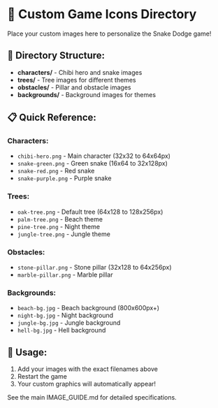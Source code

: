 # 🎨 Custom Game Icons Directory

Place your custom images here to personalize the Snake Dodge game!

## 📂 Directory Structure:

- **characters/** - Chibi hero and snake images
- **trees/** - Tree images for different themes  
- **obstacles/** - Pillar and obstacle images
- **backgrounds/** - Background images for themes

## 📋 Quick Reference:

### Characters:
- `chibi-hero.png` - Main character (32x32 to 64x64px)
- `snake-green.png` - Green snake (16x64 to 32x128px)
- `snake-red.png` - Red snake
- `snake-purple.png` - Purple snake

### Trees:
- `oak-tree.png` - Default tree (64x128 to 128x256px)
- `palm-tree.png` - Beach theme
- `pine-tree.png` - Night theme
- `jungle-tree.png` - Jungle theme

### Obstacles:
- `stone-pillar.png` - Stone pillar (32x128 to 64x256px)
- `marble-pillar.png` - Marble pillar

### Backgrounds:
- `beach-bg.jpg` - Beach background (800x600px+)
- `night-bg.jpg` - Night background
- `jungle-bg.jpg` - Jungle background
- `hell-bg.jpg` - Hell background

## 🚀 Usage:
1. Add your images with the exact filenames above
2. Restart the game
3. Your custom graphics will automatically appear!

See the main IMAGE_GUIDE.md for detailed specifications.
